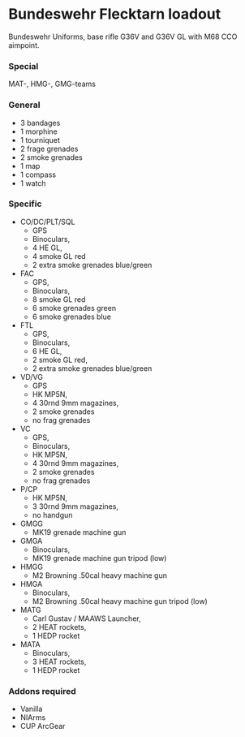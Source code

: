 ﻿#  Bundeswehr Flecktarn loadout
Bundeswehr Uniforms, base rifle G36V and G36V GL with M68 CCO aimpoint.

### Special
MAT-, HMG-, GMG-teams

### General
* 3 bandages
* 1 morphine
* 1 tourniquet
* 2 frage grenades
* 2 smoke grenades
* 1 map
* 1 compass
* 1 watch

### Specific
* CO/DC/PLT/SQL
  * GPS
  * Binoculars,
  * 4 HE GL,
  * 4 smoke GL red
  * 2 extra smoke grenades blue/green
* FAC
  * GPS,
  * Binoculars,
  * 8 smoke GL red
  * 6 smoke grenades green
  * 6 smoke grenades blue
* FTL
  * GPS,
  * Binoculars,
  * 6 HE GL,
  * 2 smoke GL red,
  * 2 extra smoke grenades blue/green
* VD/VG
  * GPS
  * HK MP5N,
  * 4 30rnd 9mm magazines,
  * 2 smoke grenades
  * no frag grenades
* VC
  * GPS,
  * Binoculars,
  * HK MP5N,
  * 4 30rnd 9mm magazines,
  * 2 smoke grenades
  * no frag grenades
* P/CP
  * HK MP5N,
  * 3 30rnd 9mm magazines,
  * no handgun
* GMGG
  * MK19 grenade machine gun
* GMGA
  * Binoculars,
  * MK19 grenade machine gun tripod (low)
* HMGG
  * M2 Browning .50cal heavy machine gun
* HMGA
  * Binoculars,
  * M2 Browning .50cal heavy machine gun tripod (low)
* MATG
  * Carl Gustav / MAAWS Launcher,
  * 2 HEAT rockets,
  * 1 HEDP rocket
* MATA
  * Binoculars,
  * 3 HEAT rockets,
  * 1 HEDP rocket
### Addons required
* Vanilla
* NIArms
* CUP
ArcGear
